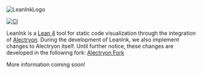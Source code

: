 ![LeanInkLogo](https://user-images.githubusercontent.com/24965150/145307859-30350f23-4f7f-4aab-a1ab-34889ad44d9a.png)

[![CI](https://github.com/insightmind/LeanInk/actions/workflows/build.yml/badge.svg)](https://github.com/insightmind/LeanInk/actions/workflows/build.yml)

LeanInk is a [Lean 4](https://github.com/leanprover/lean4) tool for static code visualization through the integration of [Alectryon](https://github.com/cpitclaudel/alectryon).
During the development of LeanInk, we also implement changes to Alectryon itself. Until further notice, these changes are developed in the following fork: [Alectryon Fork](https://github.com/insightmind/alectryon/tree/lean4)

More information coming soon!
